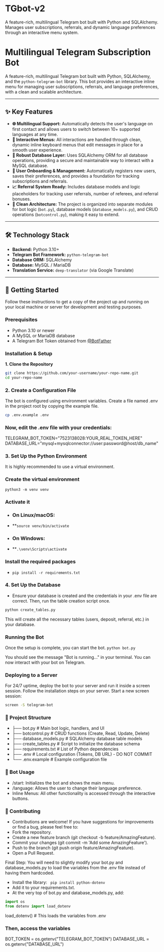 # TGbot-v2
A feature-rich, multilingual Telegram bot built with Python and SQLAlchemy. Manages user subscriptions, referrals, and dynamic language preferences through an interactive menu system.


# Multilingual Telegram Subscription Bot

A feature-rich, multilingual Telegram bot built with Python, SQLAlchemy, and the `python-telegram-bot` library. This bot provides an interactive inline menu for managing user subscriptions, referrals, and language preferences, with a clean and scalable architecture.

---

## ✨ Key Features

*   **🌐 Multilingual Support:** Automatically detects the user's language on first contact and allows users to switch between 10+ supported languages at any time.
*   **🤖 Interactive Menus:** All interactions are handled through clean, dynamic inline keyboard menus that edit messages in place for a smooth user experience.
*   **🐘 Robust Database Layer:** Uses SQLAlchemy ORM for all database operations, providing a secure and maintainable way to interact with a MySQL database.
*   **👤 User Onboarding & Management:** Automatically registers new users, saves their preferences, and provides a foundation for tracking subscriptions and referrals.
*   **📈 Referral System Ready:** Includes database models and logic placeholders for tracking user referrals, number of referees, and referral bonuses.
*   **🔩 Clean Architecture:** The project is organized into separate modules for bot logic (`bot.py`), database models (`database_models.py`), and CRUD operations (`botcontrol.py`), making it easy to extend.

---

## 🛠️ Technology Stack

*   **Backend:** Python 3.10+
*   **Telegram Bot Framework:** `python-telegram-bot`
*   **Database ORM:** SQLAlchemy
*   **Database:** MySQL / MariaDB
*   **Translation Service:** `deep-translator` (via Google Translate)

---

## 🚀 Getting Started

Follow these instructions to get a copy of the project up and running on your local machine or server for development and testing purposes.

### Prerequisites

*   Python 3.10 or newer
*   A MySQL or MariaDB database
*   A Telegram Bot Token obtained from [@BotFather](https://t.me/BotFather)

### Installation & Setup

**1. Clone the Repository**
```bash
git clone https://github.com/your-username/your-repo-name.git
cd your-repo-name
```
### 2. Create a Configuration File
The bot is configured using environment variables. Create a file named .env in the project root by copying the example file.

```bash
cp .env.example .env
```
###  Now, edit the .env file with your credentials:
TELEGRAM_BOT_TOKEN="7523138028:YOUR_REAL_TOKEN_HERE"
DATABASE_URL="mysql+mysqlconnector://user:password@host/db_name"

### 3. Set Up the Python Environment
It is highly recommended to use a virtual environment.

### Create the virtual environment
```python3 -m venv venv```

### Activate it
*  ### On Linux/macOS:
*  **```source venv/bin/activate```
*  ### On Windows:
*  **```.\venv\Scripts\activate```

### Install the required packages
*  ```pip install -r requirements.txt```

### 4. Set Up the Database
*   Ensure your database is created and the credentials in your .env file are correct. Then, run the table creation script once.

```bash
python create_tables.py
```
This will create all the necessary tables (users, deposit, referral, etc.) in your database.

### Running the Bot

Once the setup is complete, you can start the bot.
```python bot.py```

You should see the message "Bot is running..." in your terminal. You can now interact with your bot on Telegram.

### Deploying to a Server
For 24/7 uptime, deploy the bot to your server and run it inside a screen session.
Follow the installation steps on your server.
Start a new screen session:

```bash
screen -S telegram-bot
```
### 📂 Project Structure

*  ├── bot.py                  # Main bot logic, handlers, and UI
*  ├── botcontrol.py           # CRUD functions (Create, Read, Update, Delete)
*  ├── database_models.py      # SQLAlchemy database table models
*  ├── create_tables.py        # Script to initialize the database schema
*  ├── requirements.txt        # List of Python dependencies
*  ├── .env                    # Local configuration (Tokens, DB URL) - DO NOT COMMIT
*  └── .env.example            # Example configuration file

### 🤖 Bot Usage
*  /start: Initializes the bot and shows the main menu.
*  /language: Allows the user to change their language preference.
*  Inline Menus: All other functionality is accessed through the interactive buttons.

### 🤝 Contributing
*  Contributions are welcome! If you have suggestions for improvements or find a bug, please feel free to:
*  Fork the repository.
*  Create a new feature branch (git checkout -b feature/AmazingFeature).
*  Commit your changes (git commit -m 'Add some AmazingFeature').
*  Push to the branch (git push origin feature/AmazingFeature).
*  Open a Pull Request.

Final Step: You will need to slightly modify your bot.py and database_models.py to load the variables from the .env file instead of having them hardcoded.
*  Install the library:  ``` pip install python-dotenv```
*  Add it to your requirements.txt.
*  At the very top of bot.py and database_models.py, add:

```Python
import os
from dotenv import load_dotenv
```

load_dotenv() # This loads the variables from .env

### Then, access the variables
BOT_TOKEN = os.getenv("TELEGRAM_BOT_TOKEN")
DATABASE_URL = os.getenv("DATABASE_URL")
